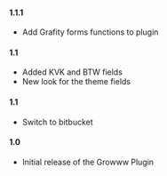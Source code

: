 #### 1.1.1
* Add Grafity forms functions to plugin

#### 1.1
* Added KVK and BTW fields
* New look for the theme fields

#### 1.1
* Switch to bitbucket

#### 1.0
* Initial release of the Growww Plugin


